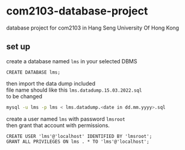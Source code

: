 # com2103-database-project
database project for com2103 in Hang Seng University Of Hong Kong

## set up
create a database named `lms` in your selected DBMS
```mysql
CREATE DATABASE lms;
```

then import the data dump included \
file name should like this
`lms.datadump.15.03.2022.sql`\
to be changed
```bash
mysql -u lms -p lms < lms.datadump.<date in dd.mm.yyyy>.sql
```
create a user named `lms` with password `lmsroot` \
then grant that account with permissions. 
```mysql
CREATE USER 'lms'@'localhost' IDENTIFIED BY 'lmsroot';
GRANT ALL PRIVILEGES ON lms . * TO 'lms'@'localhost';
```

